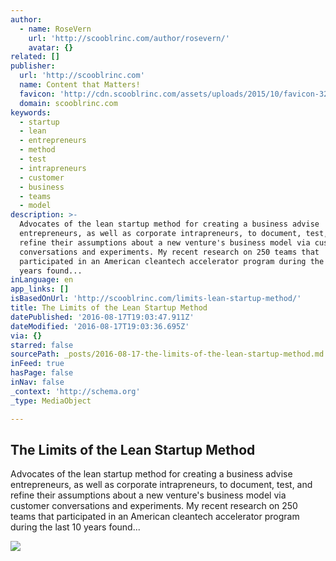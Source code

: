 ```yaml
---
author:
  - name: RoseVern
    url: 'http://scooblrinc.com/author/rosevern/'
    avatar: {}
related: []
publisher:
  url: 'http://scooblrinc.com'
  name: Content that Matters!
  favicon: 'http://cdn.scooblrinc.com/assets/uploads/2015/10/favicon-32x32.png'
  domain: scooblrinc.com
keywords:
  - startup
  - lean
  - entrepreneurs
  - method
  - test
  - intrapreneurs
  - customer
  - business
  - teams
  - model
description: >-
  Advocates of the lean startup method for creating a business advise
  entrepreneurs, as well as corporate intrapreneurs, to document, test, and
  refine their assumptions about a new venture's business model via customer
  conversations and experiments. My recent research on 250 teams that
  participated in an American cleantech accelerator program during the last 10
  years found...
inLanguage: en
app_links: []
isBasedOnUrl: 'http://scooblrinc.com/limits-lean-startup-method/'
title: The Limits of the Lean Startup Method
datePublished: '2016-08-17T19:03:47.911Z'
dateModified: '2016-08-17T19:03:36.695Z'
via: {}
starred: false
sourcePath: _posts/2016-08-17-the-limits-of-the-lean-startup-method.md
inFeed: true
hasPage: false
inNav: false
_context: 'http://schema.org'
_type: MediaObject

---
```

<article style=""><h1>The Limits of the Lean Startup Method</h1><p>Advocates of the lean startup method for creating a business advise entrepreneurs, as well as corporate intrapreneurs, to document, test, and refine their assumptions about a new venture's business model via customer conversations and experiments. My recent research on 250 teams that participated in an American cleantech accelerator program during the last 10 years found...</p><img src="http://cdn.scooblrinc.com/assets/uploads/2016/08/64196.jpg" /></article>